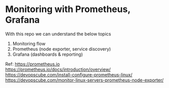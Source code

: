 # Monitoring with Prometheus, Grafana

With this repo we can understand the below topics
1. Monitoring flow
2. Prometheus (node exporter, service discovery)
3. Grafana (dashboards & reporting)


Ref:
https://prometheus.io
https://prometheus.io/docs/introduction/overview/
https://devopscube.com/install-configure-prometheus-linux/
https://devopscube.com/monitor-linux-servers-prometheus-node-exporter/